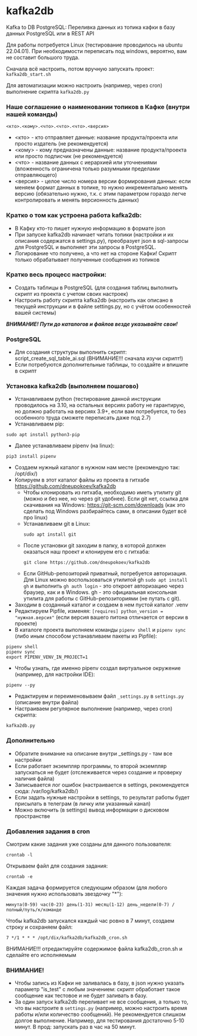 # kafka2db

Kafka to DB PostgreSQL: Переливка данных из топика кафки в базу данных PostgreSQL или в REST API 

Для работы потребуется Linux (тестирование проводилось на ubuntu 22.04.01). При необходимости переписать под windows, вероятно, вам не составит большого труда.

Сначала всё настроить, потом вручную запускать проект: ```kafka2db_start.sh```

Для автоматизации можно настроить (например, через cron) выполнение скрипта ```kafka2db.py```



### Наше соглашение о наименовании топиков в Кафке (внутри нашей команды)
```<кто>.<кому>.<что>.<что>.<что>.<версия>```
- <кто> - кто отправляет данные: название продукта/проекта или просто издатель (не рекомендуется)
- <кому> - кому предназначены данные: название продукта/проекта или просто подписчик (не рекомендуется)
- <что> - название данных с иерархией или уточнениями (вложенность ограничена только разумными пределами отправляющего)
- <версия> - целое число номера версии формирования данных: если меняем формат данных в топике, то нужно инкрементально менять версию (обязательно нужно, т.к. с этим параметром гораздо легче контролировать и менять версионность данных)



### Кратко о том как устроена работа kafka2db:

- В Кафку кто-то пишет нужную информацию в формате json
- При запуске kafka2db начинает читать топики (настройки и их описания содержатся в settings.py), преобразует json в sql-запросы для PostgreSQL и выполняет эти запросы в PostgreSQL.
- Логирование что получено, а что нет на стороне Кафки! Скрипт только обрабатывает полученные сообщения из топиков 



### Кратко весь процесс настройки:

- Создать таблицы в PostgreSQL (для создания таблиц выполнить скрипт из проекта с учетом своих настроек)
- Настроить работу скрипта kafka2db (настроить как описано в текущей инструкции и в файле settings.py, но с учётом особенностей вашей системы)

***ВНИМАНИЕ! Пути до каталогов и файлов везде указывайте свои!***



### PostgreSQL

- Для создания структуры выполнить скрипт: script_create_sql_table_ai.sql (ВНИМАНИЕ!!! сначала изучи скрипт!)
- Если потребуются дополнительные таблицы, то создайте и впишите в скрипт



### Установка kafka2db (выполняем пошагово)

- Устанавливаем python (тестирование данной инструкции проводилось на 3.10, на остальных версиях работу не гарантирую, но должно работать на версиях 3.9+, если
  вам потребуется, то без особенного труда сможете переписать даже под 2.7)
- Устанавливаем pip:
```
sudo apt install python3-pip
```
- Далее устанавливаем pipenv (на linux):
```
pip3 install pipenv
```
- Создаем нужный каталог в нужном нам месте (рекомендую так: /opt/dix/)
- Копируем в этот каталог файлы из проекта в гитхабе https://github.com/dneupokoev/kafka2db
  - Чтобы клонировать из гитхаба, необходимо иметь утилиту git (можно и без нее, но через git удобнее).
    Если git нет, ссылка для скачивания на Windows: https://git-scm.com/downloads (как это сделать под Windows разбирайтесь сами, в описании будет всё про linux)
  - Устанавливаем git в Linux:
    ```
    sudo apt install git
    ```
  - После установки git заходим в папку, в которой должен оказаться наш проект и клонируем его с гитхаба:
    ```
    git clone https://github.com/dneupokoev/kafka2db
    ```
  - Если GitHub-репозиторий приватный, потребуется авторизация. Для Linux можно воспользоваться утилитой gh ```sudo apt install gh```
    и выполнить ```gh auth login``` - это откроет авторизацию через браузер, как и в Windows.
    gh - это официальная консольная утилита для работы с GitHub-репозиториями (не путать с git).
- Заходим в созданный каталог и создаем в нем пустой каталог .venv
- Редактируем Pipfile, изменяя: ```[requires] python_version = "нужная.версия"``` (если версия вашего питона отличается от версии в проекте)
- В каталоге проекта выполняем команды ```pipenv shell``` и ```pipenv sync``` (либо иным способом устанавливаем пакеты из Pipfile):
```
pipenv shell
pipenv sync
export PIPENV_VENV_IN_PROJECT=1
```
- Чтобы узнать, где именно pipenv создал виртуальное окружение (например, для настройки IDE):
```
pipenv --py
```
- Редактируем и переименовываем файл ```_settings.py``` в ```settings.py``` (описание внутри файла)
- Настраиваем регулярное выполнение (например, через cron) скрипта:
```
kafka2db.py
```


### Дополнительно

- Обратите внимание на описание внутри _settings.py - там все настройки
- Если работает экземпляр программы, то второй экземпляр запускаться не будет (отслеживается через создание и проверку наличия файла)
- Записывается лог ошибок (настраивается в settings, рекомендуется сюда: /var/log/kafka2db/)
- Если задать нужные настройки в settings, то результат работы будет присылать в телеграм (в личку или указанный канал)
- Можно включить (в settings) вывод информации о дисковом пространстве


### Добавления задания в cron

Смотрим какие задания уже созданы для данного пользователя:

```crontab -l```

Открываем файл для создания задания:

```crontab -e```

Каждая задача формируется следующим образом (для любого значения нужно использовать звездочку "*"):

```минута(0-59) час(0-23) день(1-31) месяц(1-12) день_недели(0-7) /полный/путь/к/команде```

Чтобы kafka2db запускался каждый час ровно в 7 минут, создаем строку и сохраняем файл:

```7 */1 * * * /opt/dix/kafka2db/kafka2db_cron.sh```

ВНИМАНИЕ!!! отредактируйте содержимое файла kafka2db_cron.sh и сделайте его исполняемым


### ВНИМАНИЕ!

- Чтобы запись из Кафки не заливалась в базу, в json нужно указать параметр "is_test" с любым значением: скрипт обработает такое сообщение как тестовое и не будет заливать в базу. 
- За один запуск kafka2db переливает не все сообщения, а только то, что вы настроите в ```settings.py``` (например, можно настроить время работы и/или
  количество сообщений). Не рекомендуется слишком долгое выполнение. Например, для тестирования достаточно 5-10 минут. В прод: запускать раз в
  час на 50 минут.
